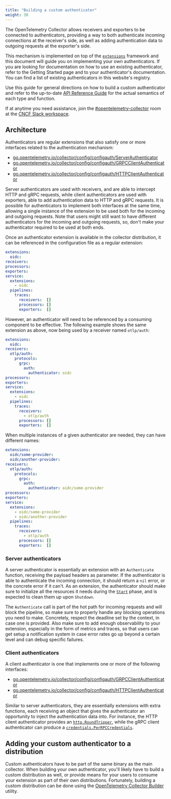```yaml
---
title: "Building a custom authenticator"
weight: 30
---
```


The OpenTelemetry Collector allows receivers and exporters to be connected to authenticators, providing a way to both authenticate incoming connections at the receiver's side, as well as adding authentication data to outgoing requests at the exporter's side.

This mechanism is implemented on top of the [`extensions`](https://pkg.go.dev/go.opentelemetry.io/collector/component#Extension) framework and this document will guide you on implementing your own authenticators. If you are looking for documentation on how to use an existing authenticator, refer to the Getting Started page and to your authenticator's documentation. You can find a list of existing authenticators in this website's registry.

Use this guide for general directions on how to build a custom authenticator and refer to the up-to-date [API Reference Guide](https://pkg.go.dev/go.opentelemetry.io/collector/config/configauth) for the actual semantics of each type and function.

If at anytime you need assistance, join the [#opentelemetry-collector](https://cloud-native.slack.com/archives/C01N6P7KR6W) room at the [CNCF Slack workspace](https://slack.cncf.io).

## Architecture

Authenticators are regular extensions that also satisfy one or more interfaces related to the authentication mechanism:

- [go.opentelemetry.io/collector/config/configauth/ServerAuthenticator](https://pkg.go.dev/go.opentelemetry.io/collector/config/configauth#ServerAuthenticator)
- [go.opentelemetry.io/collector/config/configauth/GRPCClientAuthenticator](https://pkg.go.dev/go.opentelemetry.io/collector/config/configauth#GRPCClientAuthenticator)
- [go.opentelemetry.io/collector/config/configauth/HTTPClientAuthenticator](https://pkg.go.dev/go.opentelemetry.io/collector/config/configauth#HTTPClientAuthenticator)

Server authenticators are used with receivers, and are able to intercept HTTP and gRPC requests, while client authenticators are used with exporters, able to add authentication data to HTTP and gRPC requests. It is possible for authenticators to implement both interfaces at the same time, allowing a single instance of the extension to be used both for the incoming and outgoing requests. Note that users might still want to have different authenticators for the incoming and outgoing requests, so, don't make your authenticator required to be used at both ends.

Once an authenticator extension is available in the collector distribution, it can be referenced in the configuration file as a regular extension:

```yaml
extensions:
  oidc:
receivers:
processors:
exporters:
service:
  extensions:
    - oidc
  pipelines:
    traces:
      receivers:  []
      processors: []
      exporters:  []
```

However, an authenticator will need to be referenced by a consuming component to be effective. The following example shows the same extension as above, now being used by a receiver named `otlp/auth`:

```yaml
extensions:
  oidc:
receivers:
  otlp/auth:
    protocols:
      grpc:
        auth:
          authenticator: oidc
processors:
exporters:
service:
  extensions:
    - oidc
  pipelines:
    traces:
      receivers:
        - otlp/auth
      processors: []
      exporters:  []
```

When multiple instances of a given authenticator are needed, they can have different names:

```yaml
extensions:
  oidc/some-provider:
  oidc/another-provider:
receivers:
  otlp/auth:
    protocols:
      grpc:
        auth:
          authenticator: oidc/some-provider
processors:
exporters:
service:
  extensions:
    - oidc/some-provider
    - oidc/another-provider
  pipelines:
    traces:
      receivers:
        - otlp/auth
      processors: []
      exporters:  []
```

### Server authenticators

A server authenticator is essentially an extension with an `Authenticate` function, receiving the payload headers as parameter. If the authenticator is able to authenticate the incoming connection, it should return a `nil` error, or the concrete error if it can't. As an extension, the authenticator should make sure to initialize all the resources it needs during the [`Start`](https://pkg.go.dev/go.opentelemetry.io/collector/component#Component) phase, and is expected to clean them up upon `Shutdown`.

The `Authenticate` call is part of the hot path for incoming requests and will block the pipeline, so make sure to properly handle any blocking operations you need to make. Concretely, respect the deadline set by the context, in case one is provided. Also make sure to add enough observability to your extension, especially in the form of metrics and traces, so that users can get setup a notification system in case error rates go up beyond a certain level and can debug specific failures.

### Client authenticators

A client authenticator is one that implements one or more of the following interfaces:

- [go.opentelemetry.io/collector/config/configauth/GRPCClientAuthenticator](https://pkg.go.dev/go.opentelemetry.io/collector/config/configauth#GRPCClientAuthenticator)
- [go.opentelemetry.io/collector/config/configauth/HTTPClientAuthenticator](https://pkg.go.dev/go.opentelemetry.io/collector/config/configauth#HTTPClientAuthenticator)

Similar to server authenticators, they are essentially extensions with extra functions, each receiving an object that gives the authenticator an opportunity to inject the authentication data into. For instance, the HTTP client authenticator provides an [`http.RoundTripper`](https://pkg.go.dev/net/http#RoundTripper), while the gRPC client authenticator can produce a [`credentials.PerRPCCredentials`](https://pkg.go.dev/google.golang.org/grpc/credentials#PerRPCCredentials).

## Adding your custom authenticator to a distribution

Custom authenticators have to be part of the same binary as the main collector. When building your own authenticator, you'll likely have to build a custom distribution as well, or provide means for your users to consume your extension as part of their own distributions. Fortunately, building a custom distribution can be done using the [OpenTelemetry Collector Builder](https://github.com/open-telemetry/opentelemetry-collector-builder) utility.
